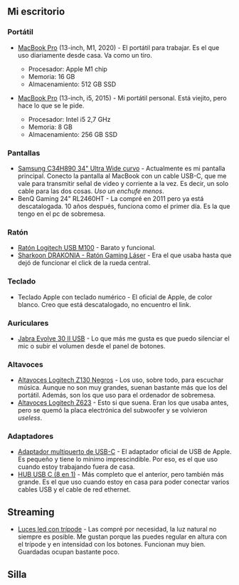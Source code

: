 ## Mi escritorio

### Portátil

- [MacBook Pro](https://www.apple.com/macbook-pro-13/) (13-inch, M1, 2020) - El portátil para trabajar. Es el que uso diariamente desde casa. Va como un tiro.

  - Procesador: Apple M1 chip
  - Memoria: 16 GB
  - Almacenamiento: 512 GB SSD

- [MacBook Pro](https://www.apple.com/macbook-pro-13/) (13-inch, i5, 2015) - Mi portátil personal. Está viejito, pero hace lo que se le pide.
  - Procesador: Intel i5 2,7 GHz
  - Memoria: 8 GB
  - Almacenamiento: 256 GB SSD

### Pantallas

- [Samsung C34H890 34" Ultra Wide curvo](https://amzn.to/3z9zGsf) - Actualmente es mi pantalla principal. Conecto la pantalla al MacBook con un cable USB-C, que me vale para transmitir señal de video y corriente a la vez. Es decir, un solo cable para las dos cosas. _Uso un enchufe menos_.
- BenQ Gaming 24" RL2460HT - La compré en 2011 pero ya está descatalogada. 10 años después, funciona como el primer día. Es la que tengo en el pc de sobremesa.

### Ratón

- [Ratón Logitech USB M100](https://amzn.to/3ipTnoL) - Barato y funcional.
- [Sharkoon DRAKONIA - Ratón Gaming Láser](https://amzn.to/3BbWE3X) - Era el que usaba hasta que dejó de funcionar el click de la rueda central.

### Teclado

- Teclado Apple con teclado numérico - El oficial de Apple, de color blanco. Creo que está descatalogado, no encuentro el link.

### Auriculares

- [Jabra Evolve 30 II USB](https://amzn.to/3evillN) - Lo que más me gusta es que puedo silenciar el mic o subir el volumen desde el panel de botones.

### Altavoces

- [Altavoces Logitech Z130 Negros](https://amzn.to/3xQmrwf) - Los uso, sobre todo, para escuchar música. Aunque no son muy grandes, suenan bastante más que los del portátil. Además, son los que uso para el ordenador de sobremesa.
- [Altavoces Logitech Z623](https://amzn.to/3kxcJLG) - Esto si que suena. Eran los que usaba antes, pero se quemó la placa electrónica del subwoofer y se volvieron _useless_.

### Adaptadores

- [Adaptador multipuerto de USB-C](https://amzn.to/3ikUZjP) - El adaptador oficial de USB de Apple. Es pequeño y tiene lo mínimo imprescindible. Por eso, es el que uso cuando estoy trabajando fuera de casa.
- [HUB USB C (8 en 1)](https://amzn.to/3kxiucg) - Más completo que el anterior, pero también más grande. Es el que uso cuando estoy en casa para poder conectar varios cables USB y el cable de red ethernet.

## Streaming

- [Luces led con trípode](https://amzn.to/3esJntJ) - Las compré por necesidad, la luz natural no siempre es posible. Me gustan porque las puedes regular en altura con el trípode y en intensidad con los botones. Funcionan muy bien. Guardadas ocupan bastante poco.

## Silla
